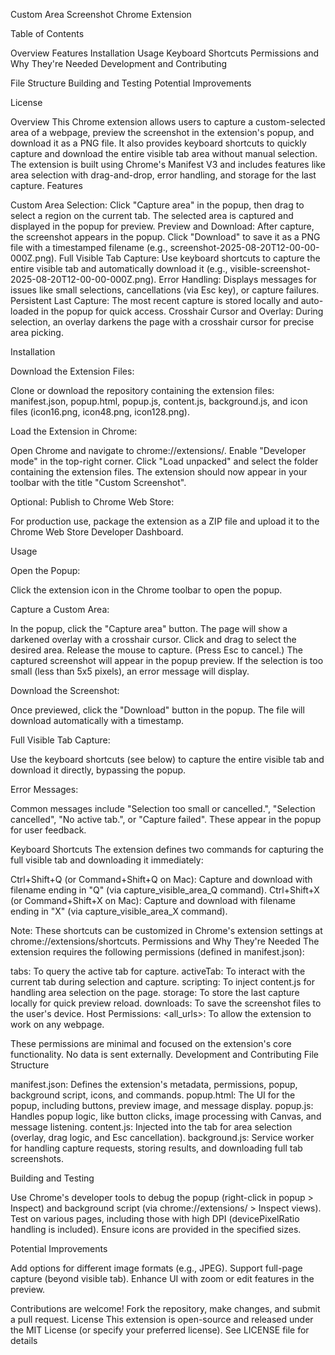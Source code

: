 Custom Area Screenshot Chrome Extension

Table of Contents

Overview
Features
Installation
Usage
Keyboard Shortcuts
Permissions and Why They're Needed
Development and Contributing

File Structure
Building and Testing
Potential Improvements


License

Overview
This Chrome extension allows users to capture a custom-selected area of a webpage, preview the screenshot in the extension's popup, and download it as a PNG file. It also provides keyboard shortcuts to quickly capture and download the entire visible tab area without manual selection.
The extension is built using Chrome's Manifest V3 and includes features like area selection with drag-and-drop, error handling, and storage for the last capture.
Features

Custom Area Selection: Click "Capture area" in the popup, then drag to select a region on the current tab. The selected area is captured and displayed in the popup for preview.
Preview and Download: After capture, the screenshot appears in the popup. Click "Download" to save it as a PNG file with a timestamped filename (e.g., screenshot-2025-08-20T12-00-00-000Z.png).
Full Visible Tab Capture: Use keyboard shortcuts to capture the entire visible tab and automatically download it (e.g., visible-screenshot-2025-08-20T12-00-00-000Z.png).
Error Handling: Displays messages for issues like small selections, cancellations (via Esc key), or capture failures.
Persistent Last Capture: The most recent capture is stored locally and auto-loaded in the popup for quick access.
Crosshair Cursor and Overlay: During selection, an overlay darkens the page with a crosshair cursor for precise area picking.

Installation

Download the Extension Files:

Clone or download the repository containing the extension files: manifest.json, popup.html, popup.js, content.js, background.js, and icon files (icon16.png, icon48.png, icon128.png).


Load the Extension in Chrome:

Open Chrome and navigate to chrome://extensions/.
Enable "Developer mode" in the top-right corner.
Click "Load unpacked" and select the folder containing the extension files.
The extension should now appear in your toolbar with the title "Custom Screenshot".


Optional: Publish to Chrome Web Store:

For production use, package the extension as a ZIP file and upload it to the Chrome Web Store Developer Dashboard.



Usage

Open the Popup:

Click the extension icon in the Chrome toolbar to open the popup.


Capture a Custom Area:

In the popup, click the "Capture area" button.
The page will show a darkened overlay with a crosshair cursor.
Click and drag to select the desired area.
Release the mouse to capture. (Press Esc to cancel.)
The captured screenshot will appear in the popup preview.
If the selection is too small (less than 5x5 pixels), an error message will display.


Download the Screenshot:

Once previewed, click the "Download" button in the popup.
The file will download automatically with a timestamp.


Full Visible Tab Capture:

Use the keyboard shortcuts (see below) to capture the entire visible tab and download it directly, bypassing the popup.


Error Messages:

Common messages include "Selection too small or cancelled.", "Selection cancelled", "No active tab.", or "Capture failed".
These appear in the popup for user feedback.



Keyboard Shortcuts
The extension defines two commands for capturing the full visible tab and downloading it immediately:

Ctrl+Shift+Q (or Command+Shift+Q on Mac): Capture and download with filename ending in "Q" (via capture_visible_area_Q command).
Ctrl+Shift+X (or Command+Shift+X on Mac): Capture and download with filename ending in "X" (via capture_visible_area_X command).

Note: These shortcuts can be customized in Chrome's extension settings at chrome://extensions/shortcuts.
Permissions and Why They're Needed
The extension requires the following permissions (defined in manifest.json):

tabs: To query the active tab for capture.
activeTab: To interact with the current tab during selection and capture.
scripting: To inject content.js for handling area selection on the page.
storage: To store the last capture locally for quick preview reload.
downloads: To save the screenshot files to the user's device.
Host Permissions: <all_urls>: To allow the extension to work on any webpage.

These permissions are minimal and focused on the extension's core functionality. No data is sent externally.
Development and Contributing
File Structure

manifest.json: Defines the extension's metadata, permissions, popup, background script, icons, and commands.
popup.html: The UI for the popup, including buttons, preview image, and message display.
popup.js: Handles popup logic, like button clicks, image processing with Canvas, and message listening.
content.js: Injected into the tab for area selection (overlay, drag logic, and Esc cancellation).
background.js: Service worker for handling capture requests, storing results, and downloading full tab screenshots.

Building and Testing

Use Chrome's developer tools to debug the popup (right-click in popup > Inspect) and background script (via chrome://extensions/ > Inspect views).
Test on various pages, including those with high DPI (devicePixelRatio handling is included).
Ensure icons are provided in the specified sizes.

Potential Improvements

Add options for different image formats (e.g., JPEG).
Support full-page capture (beyond visible tab).
Enhance UI with zoom or edit features in the preview.

Contributions are welcome! Fork the repository, make changes, and submit a pull request.
License
This extension is open-source and released under the MIT License (or specify your preferred license). See LICENSE file for details